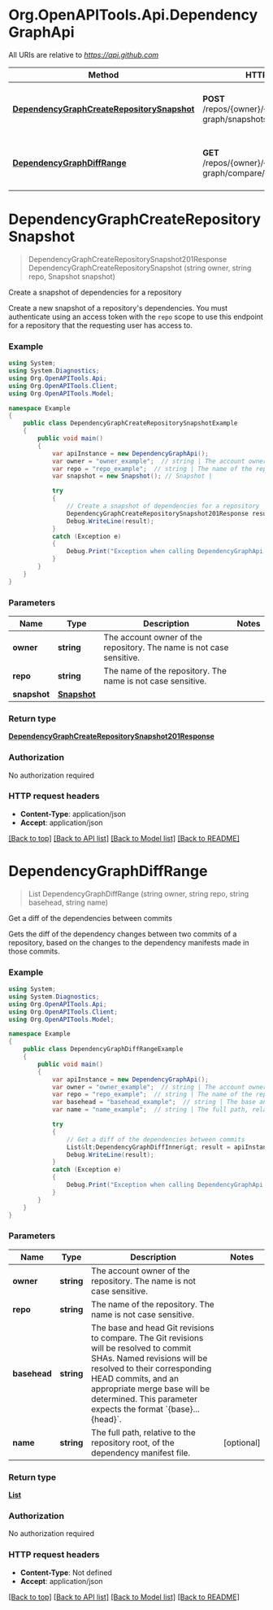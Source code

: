 # Org.OpenAPITools.Api.DependencyGraphApi

All URIs are relative to *https://api.github.com*

Method | HTTP request | Description
------------- | ------------- | -------------
[**DependencyGraphCreateRepositorySnapshot**](DependencyGraphApi.md#dependencygraphcreaterepositorysnapshot) | **POST** /repos/{owner}/{repo}/dependency-graph/snapshots | Create a snapshot of dependencies for a repository
[**DependencyGraphDiffRange**](DependencyGraphApi.md#dependencygraphdiffrange) | **GET** /repos/{owner}/{repo}/dependency-graph/compare/{basehead} | Get a diff of the dependencies between commits


<a name="dependencygraphcreaterepositorysnapshot"></a>
# **DependencyGraphCreateRepositorySnapshot**
> DependencyGraphCreateRepositorySnapshot201Response DependencyGraphCreateRepositorySnapshot (string owner, string repo, Snapshot snapshot)

Create a snapshot of dependencies for a repository

Create a new snapshot of a repository's dependencies. You must authenticate using an access token with the `repo` scope to use this endpoint for a repository that the requesting user has access to.

### Example
```csharp
using System;
using System.Diagnostics;
using Org.OpenAPITools.Api;
using Org.OpenAPITools.Client;
using Org.OpenAPITools.Model;

namespace Example
{
    public class DependencyGraphCreateRepositorySnapshotExample
    {
        public void main()
        {
            var apiInstance = new DependencyGraphApi();
            var owner = "owner_example";  // string | The account owner of the repository. The name is not case sensitive.
            var repo = "repo_example";  // string | The name of the repository. The name is not case sensitive.
            var snapshot = new Snapshot(); // Snapshot | 

            try
            {
                // Create a snapshot of dependencies for a repository
                DependencyGraphCreateRepositorySnapshot201Response result = apiInstance.DependencyGraphCreateRepositorySnapshot(owner, repo, snapshot);
                Debug.WriteLine(result);
            }
            catch (Exception e)
            {
                Debug.Print("Exception when calling DependencyGraphApi.DependencyGraphCreateRepositorySnapshot: " + e.Message );
            }
        }
    }
}
```

### Parameters

Name | Type | Description  | Notes
------------- | ------------- | ------------- | -------------
 **owner** | **string**| The account owner of the repository. The name is not case sensitive. | 
 **repo** | **string**| The name of the repository. The name is not case sensitive. | 
 **snapshot** | [**Snapshot**](Snapshot.md)|  | 

### Return type

[**DependencyGraphCreateRepositorySnapshot201Response**](DependencyGraphCreateRepositorySnapshot201Response.md)

### Authorization

No authorization required

### HTTP request headers

 - **Content-Type**: application/json
 - **Accept**: application/json

[[Back to top]](#) [[Back to API list]](../README.md#documentation-for-api-endpoints) [[Back to Model list]](../README.md#documentation-for-models) [[Back to README]](../README.md)

<a name="dependencygraphdiffrange"></a>
# **DependencyGraphDiffRange**
> List<DependencyGraphDiffInner> DependencyGraphDiffRange (string owner, string repo, string basehead, string name)

Get a diff of the dependencies between commits

Gets the diff of the dependency changes between two commits of a repository, based on the changes to the dependency manifests made in those commits.

### Example
```csharp
using System;
using System.Diagnostics;
using Org.OpenAPITools.Api;
using Org.OpenAPITools.Client;
using Org.OpenAPITools.Model;

namespace Example
{
    public class DependencyGraphDiffRangeExample
    {
        public void main()
        {
            var apiInstance = new DependencyGraphApi();
            var owner = "owner_example";  // string | The account owner of the repository. The name is not case sensitive.
            var repo = "repo_example";  // string | The name of the repository. The name is not case sensitive.
            var basehead = "basehead_example";  // string | The base and head Git revisions to compare. The Git revisions will be resolved to commit SHAs. Named revisions will be resolved to their corresponding HEAD commits, and an appropriate merge base will be determined. This parameter expects the format `{base}...{head}`.
            var name = "name_example";  // string | The full path, relative to the repository root, of the dependency manifest file. (optional) 

            try
            {
                // Get a diff of the dependencies between commits
                List&lt;DependencyGraphDiffInner&gt; result = apiInstance.DependencyGraphDiffRange(owner, repo, basehead, name);
                Debug.WriteLine(result);
            }
            catch (Exception e)
            {
                Debug.Print("Exception when calling DependencyGraphApi.DependencyGraphDiffRange: " + e.Message );
            }
        }
    }
}
```

### Parameters

Name | Type | Description  | Notes
------------- | ------------- | ------------- | -------------
 **owner** | **string**| The account owner of the repository. The name is not case sensitive. | 
 **repo** | **string**| The name of the repository. The name is not case sensitive. | 
 **basehead** | **string**| The base and head Git revisions to compare. The Git revisions will be resolved to commit SHAs. Named revisions will be resolved to their corresponding HEAD commits, and an appropriate merge base will be determined. This parameter expects the format &#x60;{base}...{head}&#x60;. | 
 **name** | **string**| The full path, relative to the repository root, of the dependency manifest file. | [optional] 

### Return type

[**List<DependencyGraphDiffInner>**](DependencyGraphDiffInner.md)

### Authorization

No authorization required

### HTTP request headers

 - **Content-Type**: Not defined
 - **Accept**: application/json

[[Back to top]](#) [[Back to API list]](../README.md#documentation-for-api-endpoints) [[Back to Model list]](../README.md#documentation-for-models) [[Back to README]](../README.md)

